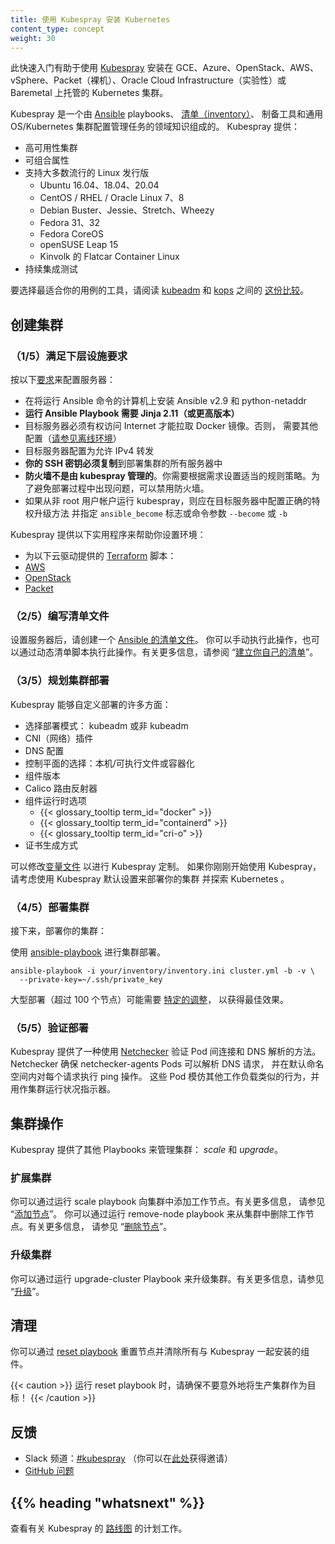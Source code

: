 ```yaml
---
title: 使用 Kubespray 安装 Kubernetes
content_type: concept
weight: 30
---
```

<!--
title: Installing Kubernetes with Kubespray
content_type: concept
weight: 30
-->

<!-- overview -->

<!--
This quickstart helps to install a Kubernetes cluster hosted on GCE, Azure, OpenStack, AWS, vSphere, Packet (bare metal), Oracle Cloud Infrastructure (Experimental) or Baremetal with [Kubespray](https://github.com/kubernetes-sigs/kubespray).
-->
此快速入门有助于使用 [Kubespray](https://github.com/kubernetes-sigs/kubespray)
安装在 GCE、Azure、OpenStack、AWS、vSphere、Packet（裸机）、Oracle Cloud
Infrastructure（实验性）或 Baremetal 上托管的 Kubernetes 集群。

<!--
Kubespray is a composition of [Ansible](https://docs.ansible.com/) playbooks, [inventory](https://github.com/kubernetes-sigs/kubespray/blob/master/docs/ansible.md), provisioning tools, and domain knowledge for generic OS/Kubernetes clusters configuration management tasks. Kubespray provides:
-->
Kubespray 是一个由 [Ansible](https://docs.ansible.com/) playbooks、
[清单（inventory）](https://github.com/kubernetes-sigs/kubespray/blob/master/docs/ansible.md)、
制备工具和通用 OS/Kubernetes 集群配置管理任务的领域知识组成的。
Kubespray 提供：

<!--
* a highly available cluster
* composable attributes
* support for most popular Linux distributions
  * Ubuntu 16.04, 18.04, 20.04
  * CentOS/RHEL/Oracle Linux 7, 8
  * Debian Buster, Jessie, Stretch, Wheezy
  * Fedora 31, 32
  * Fedora CoreOS
  * openSUSE Leap 15
  * Flatcar Container Linux by Kinvolk
* continuous integration tests
-->
* 高可用性集群
* 可组合属性
* 支持大多数流行的 Linux 发行版
   * Ubuntu 16.04、18.04、20.04
   * CentOS / RHEL / Oracle Linux 7、8
   * Debian Buster、Jessie、Stretch、Wheezy
   * Fedora 31、32
   * Fedora CoreOS
   * openSUSE Leap 15
   * Kinvolk 的 Flatcar Container Linux
* 持续集成测试

<!--
To choose a tool which best fits your use case, read [this comparison](https://github.com/kubernetes-sigs/kubespray/blob/master/docs/comparisons.md) to
[kubeadm](/docs/reference/setup-tools/kubeadm/) and [kops](/docs/setup/production-environment/tools/kops/).
-->
要选择最适合你的用例的工具，请阅读
[kubeadm](/zh/docs/reference/setup-tools/kubeadm/) 和
[kops](/zh/docs/setup/production-environment/tools/kops/) 之间的
[这份比较](https://github.com/kubernetes-sigs/kubespray/blob/master/docs/comparisons.md)。

<!-- body -->

<!--
## Creating a cluster

### (1/5) Meet the underlay requirements
-->
## 创建集群

### （1/5）满足下层设施要求

<!--
Provision servers with the following [requirements](https://github.com/kubernetes-sigs/kubespray#requirements):
-->
按以下[要求](https://github.com/kubernetes-sigs/kubespray#requirements)来配置服务器：

<!--
* **Ansible v2.9 and python-netaddr are installed on the machine that will run Ansible commands**
* **Jinja 2.11 (or newer) is required to run the Ansible Playbooks**
* The target servers must have access to the Internet in order to pull docker images. Otherwise, additional configuration is required ([See Offline Environment](https://github.com/kubernetes-sigs/kubespray/blob/master/docs/offline-environment.md))
* The target servers are configured to allow **IPv4 forwarding**
* **Your ssh key must be copied** to all the servers in your inventory
* **Firewalls are not managed by kubespray**. You'll need to implement appropriate rules as needed. You should disable your firewall in order to avoid any issues during deployment
* If kubespray is run from a non-root user account, correct privilege escalation method should be configured in the target servers and the `ansible_become` flag or command parameters `--become` or `-b` should be specified
-->
* 在将运行 Ansible 命令的计算机上安装 Ansible v2.9 和 python-netaddr
* **运行 Ansible Playbook 需要 Jinja 2.11（或更高版本）**
* 目标服务器必须有权访问 Internet 才能拉取 Docker 镜像。否则，
  需要其他配置（[请参见离线环境](https://github.com/kubernetes-sigs/kubespray/blob/master/docs/offline-environment.md)）
* 目标服务器配置为允许 IPv4 转发
* **你的 SSH 密钥必须复制**到部署集群的所有服务器中
* **防火墙不是由 kubespray 管理的**。你需要根据需求设置适当的规则策略。为了避免部署过程中出现问题，可以禁用防火墙。
* 如果从非 root 用户帐户运行 kubespray，则应在目标服务器中配置正确的特权升级方法
并指定 `ansible_become` 标志或命令参数 `--become` 或 `-b`

<!--
Kubespray provides the following utilities to help provision your environment:

* [Terraform](https://www.terraform.io/) scripts for the following cloud providers:
  * [AWS](https://github.com/kubernetes-sigs/kubespray/tree/master/contrib/terraform/aws)
  * [OpenStack](https://github.com/kubernetes-sigs/kubespray/tree/master/contrib/terraform/openstack)
  * [Packet](https://github.com/kubernetes-sigs/kubespray/tree/master/contrib/terraform/packet)
-->
Kubespray 提供以下实用程序来帮助你设置环境：

* 为以下云驱动提供的 [Terraform](https://www.terraform.io/) 脚本：
* [AWS](https://github.com/kubernetes-sigs/kubespray/tree/master/contrib/terraform/aws)
* [OpenStack](http://sitebeskuethree/contrigetbernform/contribeskubernform/contribeskupernform/https/sitebesku/master/)
* [Packet](https://github.com/kubernetes-sigs/kubespray/tree/master/contrib/terraform/packet)

<!--
### (2/5) Compose an inventory file

After you provision your servers, create an [inventory file for Ansible](https://docs.ansible.com/ansible/latest/network/getting_started/first_inventory.html). You can do this manually or via a dynamic inventory script. For more information, see "[Building your own inventory](https://github.com/kubernetes-sigs/kubespray/blob/master/docs/getting-started.md#building-your-own-inventory)".

### (3/5) Plan your cluster deployment

Kubespray provides the ability to customize many aspects of the deployment:
-->
### （2/5）编写清单文件

设置服务器后，请创建一个
[Ansible 的清单文件](https://docs.ansible.com/ansible/latest/network/getting_started/first_inventory.html)。
你可以手动执行此操作，也可以通过动态清单脚本执行此操作。有关更多信息，请参阅
“[建立你自己的清单](https://github.com/kubernetes-sigs/kubespray/blob/master/docs/getting-started.md#building-your-own-inventory)”。

### （3/5）规划集群部署

Kubespray 能够自定义部署的许多方面：

<!--
* Choice deployment mode: kubeadm or non-kubeadm
* CNI (networking) plugins
* DNS configuration
* Choice of control plane: native/binary or containerized
* Component versions
* Calico route reflectors
* Component runtime options
  * {{< glossary_tooltip term_id="docker" >}}
  * {{< glossary_tooltip term_id="containerd" >}}
  * {{< glossary_tooltip term_id="cri-o" >}}
* Certificate generation methods
-->
* 选择部署模式： kubeadm 或非 kubeadm
* CNI（网络）插件
* DNS 配置
* 控制平面的选择：本机/可执行文件或容器化
* 组件版本
* Calico 路由反射器
* 组件运行时选项
  * {{< glossary_tooltip term_id="docker" >}}
  * {{< glossary_tooltip term_id="containerd" >}}
  * {{< glossary_tooltip term_id="cri-o" >}}
* 证书生成方式

<!--
Kubespray customizations can be made to a [variable file](https://docs.ansible.com/ansible/latest/user_guide/playbooks_variables.html). If you are getting started with Kubespray, consider using the Kubespray defaults to deploy your cluster and explore Kubernetes.
-->
可以修改[变量文件](https://docs.ansible.com/ansible/latest/user_guide/playbooks_variables.html)
以进行 Kubespray 定制。
如果你刚刚开始使用 Kubespray，请考虑使用 Kubespray 默认设置来部署你的集群
并探索 Kubernetes 。
<!--
### (4/5) Deploy a Cluster

Next, deploy your cluster:

Cluster deployment using [ansible-playbook](https://github.com/kubernetes-sigs/kubespray/blob/master/docs/getting-started.md#starting-custom-deployment).
-->
### （4/5）部署集群

接下来，部署你的集群：

使用 [ansible-playbook](https://github.com/kubernetes-sigs/kubespray/blob/master/docs/getting-started.md#starting-custom-deployment)
进行集群部署。

```shell
ansible-playbook -i your/inventory/inventory.ini cluster.yml -b -v \
  --private-key=~/.ssh/private_key
```
<!--
Large deployments (100+ nodes) may require [specific adjustments](https://github.com/kubernetes-sigs/kubespray/blob/master/docs/large-deployments.md) for best results.
-->
大型部署（超过 100 个节点）可能需要
[特定的调整](https://github.com/kubernetes-sigs/kubespray/blob/master/docs/large-deployments.md)，
以获得最佳效果。

<!--
### (5/5) Verify the deployment

Kubespray provides a way to verify inter-pod connectivity and DNS resolve with [Netchecker](https://github.com/kubernetes-sigs/kubespray/blob/master/docs/netcheck.md). Netchecker ensures the netchecker-agents pods can resolve DNS requests and ping each over within the default namespace. Those pods mimic similar behavior as the rest of the workloads and serve as cluster health indicators.
-->
### （5/5）验证部署

Kubespray 提供了一种使用
[Netchecker](https://github.com/kubernetes-sigs/kubespray/blob/master/docs/netcheck.md)
验证 Pod 间连接和 DNS 解析的方法。
Netchecker 确保 netchecker-agents Pods 可以解析 DNS 请求，
并在默认命名空间内对每个请求执行 ping 操作。
这些 Pod 模仿其他工作负载类似的行为，并用作集群运行状况指示器。
<!--
## Cluster operations

Kubespray provides additional playbooks to manage your cluster: _scale_ and _upgrade_.
-->
## 集群操作

Kubespray 提供了其他 Playbooks 来管理集群： _scale_ 和 _upgrade_。
<!--
### Scale your cluster

You can add worker nodes from your cluster by running the scale playbook. For more information, see "[Adding nodes](https://github.com/kubernetes-sigs/kubespray/blob/master/docs/getting-started.md#adding-nodes)".
You can remove worker nodes from your cluster by running the remove-node playbook. For more information, see "[Remove nodes](https://github.com/kubernetes-sigs/kubespray/blob/master/docs/getting-started.md#remove-nodes)".
-->
### 扩展集群

你可以通过运行 scale playbook 向集群中添加工作节点。有关更多信息，
请参见 “[添加节点](https://github.com/kubernetes-sigs/kubespray/blob/master/docs/getting-started.md#adding-nodes)”。
你可以通过运行 remove-node playbook 来从集群中删除工作节点。有关更多信息，
请参见 “[删除节点](https://github.com/kubernetes-sigs/kubespray/blob/master/docs/getting-started.md#remove-nodes)”。
<!--
### Upgrade your cluster

You can upgrade your cluster by running the upgrade-cluster playbook. For more information, see "[Upgrades](https://github.com/kubernetes-sigs/kubespray/blob/master/docs/upgrades.md)".
-->
### 升级集群

你可以通过运行 upgrade-cluster Playbook 来升级集群。有关更多信息，请参见
“[升级](https://github.com/kubernetes-sigs/kubespray/blob/master/docs/upgrades.md)”。
<!--
## Cleanup

You can reset your nodes and wipe out all components installed with Kubespray via the [reset playbook](https://github.com/kubernetes-sigs/kubespray/blob/master/reset.yml).

{{< caution >}}
When running the reset playbook, be sure not to accidentally target your production cluster!
{{< /caution >}}
-->
## 清理

你可以通过 [reset playbook](https://github.com/kubernetes-sigs/kubespray/blob/master/reset.yml)
重置节点并清除所有与 Kubespray 一起安装的组件。

{{< caution >}}
运行 reset playbook 时，请确保不要意外地将生产集群作为目标！
{{< /caution >}}

<!--
## Feedback

* Slack Channel: [#kubespray](https://kubernetes.slack.com/messages/kubespray/) (You can get your invite [here](https://slack.k8s.io/))
* [GitHub Issues](https://github.com/kubernetes-sigs/kubespray/issues)
-->
## 反馈

* Slack 频道：[#kubespray](https://kubernetes.slack.com/messages/kubespray/)
  （你可以在[此处](https://slack.k8s.io/)获得邀请）
* [GitHub 问题](https://github.com/kubernetes-sigs/kubespray/issues)

<!--
## {{% heading "whatsnext" %}}

Check out planned work on Kubespray's [roadmap](https://github.com/kubernetes-sigs/kubespray/blob/master/docs/roadmap.md).
-->
## {{% heading "whatsnext" %}}

查看有关 Kubespray 的
[路线图](https://github.com/kubernetes-sigs/kubespray/blob/master/docs/roadmap.md)
的计划工作。
